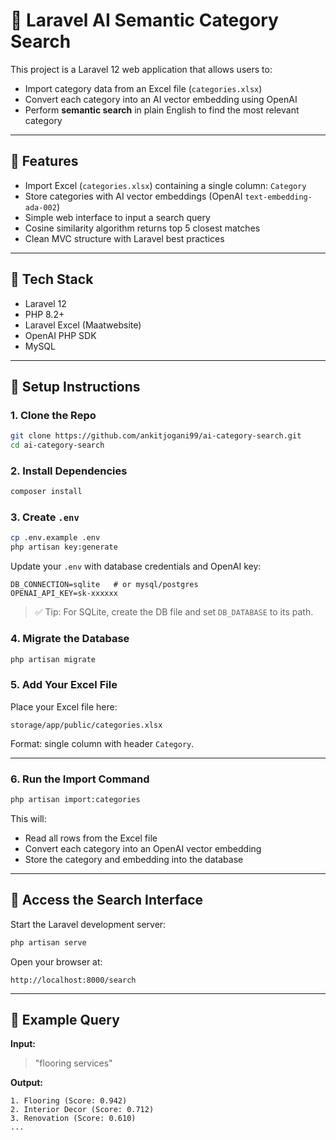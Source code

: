 # 🧠 Laravel AI Semantic Category Search

This project is a Laravel 12 web application that allows users to:

- Import category data from an Excel file (`categories.xlsx`)
- Convert each category into an AI vector embedding using OpenAI
- Perform **semantic search** in plain English to find the most relevant category

---

## 🚀 Features

- Import Excel (`categories.xlsx`) containing a single column: `Category`
- Store categories with AI vector embeddings (OpenAI `text-embedding-ada-002`)
- Simple web interface to input a search query
- Cosine similarity algorithm returns top 5 closest matches
- Clean MVC structure with Laravel best practices

---

## 🧰 Tech Stack

- Laravel 12
- PHP 8.2+
- Laravel Excel (Maatwebsite)
- OpenAI PHP SDK
- MySQL

---

## 📂 Setup Instructions

### 1. Clone the Repo

```bash
git clone https://github.com/ankitjogani99/ai-category-search.git
cd ai-category-search
```

### 2. Install Dependencies

```bash
composer install
```

### 3. Create `.env`

```bash
cp .env.example .env
php artisan key:generate
```

Update your `.env` with database credentials and OpenAI key:

```
DB_CONNECTION=sqlite   # or mysql/postgres
OPENAI_API_KEY=sk-xxxxxx
```

> ✅ Tip: For SQLite, create the DB file and set `DB_DATABASE` to its path.

### 4. Migrate the Database

```bash
php artisan migrate
```

### 5. Add Your Excel File

Place your Excel file here:

```
storage/app/public/categories.xlsx
```

Format: single column with header `Category`.

---

### 6. Run the Import Command

```bash
php artisan import:categories
```

This will:
- Read all rows from the Excel file
- Convert each category into an OpenAI vector embedding
- Store the category and embedding into the database

---

## 🔎 Access the Search Interface

Start the Laravel development server:

```bash
php artisan serve
```

Open your browser at:

```
http://localhost:8000/search
```

---

## 🧠 Example Query

**Input:**  
> "flooring services"

**Output:**
```
1. Flooring (Score: 0.942)
2. Interior Decor (Score: 0.712)
3. Renovation (Score: 0.610)
...
```

